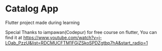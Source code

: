 # Catalog App

Flutter project made during learning

Special Thanks to iampawan(Codepur) for free course on flutter, You can find it at 
https://www.youtube.com/watch?v=j-LOab_PzzU&list=RDCMUCFTM1FGjZSkoSPDZgtbp7hA&start_radio=1
